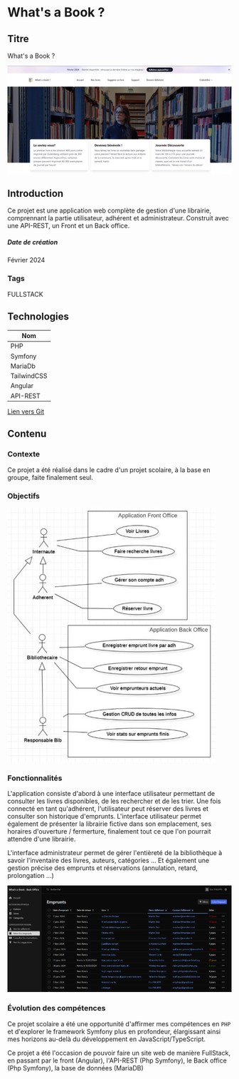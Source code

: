 # What's a Book ?

## Titre

What's a Book ?

![Image de preview](https://raw.githubusercontent.com/Eric-Philippe/Sae-WhatsABook/master/img/f-welcome.png)

## Introduction

Ce projet est une application web complète de gestion d'une librairie, comprennant la partie utilisateur, adhérent et administrateur. Construit avec une API-REST, un Front et un Back office.

##### Date de création

Février 2024

### Tags

FULLSTACK

## Technologies

| Nom         |
| ----------- |
| PHP         |
| Symfony     |
| MariaDb     |
| TailwindCSS |
| Angular     |
| API-REST    |

[Lien vers Git](https://github.com/Eric-Philippe/Sae-WhatsABook)

## Contenu

### Contexte

Ce projet a été réalisé dans le cadre d'un projet scolaire, à la base en groupe, faite finalement seul.

### Objectifs

![Schéma de l'application](https://raw.githubusercontent.com/Eric-Philippe/Sae-WhatsABook/master/documentation/UserCase.jpeg)

### Fonctionnalités

L'application consiste d'abord à une interface utilisateur permettant de consulter les livres disponibles, de les rechercher et de les trier. Une fois connecté en tant qu'adhérent, l'utilisateur peut réserver des livres et consulter son historique d'emprunts. L'interface utilisateur permet également de présenter la librairie fictive dans son emplacement, ses horaires d'ouverture / fermerture, finalement tout ce que l'on pourrait attendre d'une librairie.

L'interface administrateur permet de gérer l'entièreté de la bibliothèque à savoir l'inventaire des livres, auteurs, catégories ... Et également une gestion précise des emprunts et réservations (annulation, retard, prolongation ...)

![BackOffice](https://raw.githubusercontent.com/Eric-Philippe/Sae-WhatsABook/master/img/b-loans.png)

### Évolution des compétences

Ce projet scolaire a été une opportunité d'affirmer mes compétences en `PHP` et d'explorer le framework Symfony plus en profondeur, élargissant ainsi mes horizons au-delà du développement en JavaScript/TypeScript.

Ce projet a été l'occasion de pouvoir faire un site web de manière FullStack, en passant par le front (Angular), l'API-REST (Php Symfony), le Back office (Php Symfony), la base de données (MariaDB)
